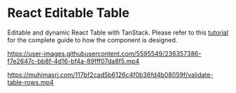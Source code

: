 # React Editable Table

Editable and dynamic React Table with TanStack. Please refer to this [tutorial](https://muhimasri.com/blogs/react-editable-table/) for the complete guide to how the component is designed.

https://user-images.githubusercontent.com/5595549/236357386-f7e2647c-bb8f-4d16-bf4a-89fff07da8f5.mp4

https://muhimasri.com/117bf2cad5b6126c4f0b36fd4b08059f/validate-table-rows.mp4

